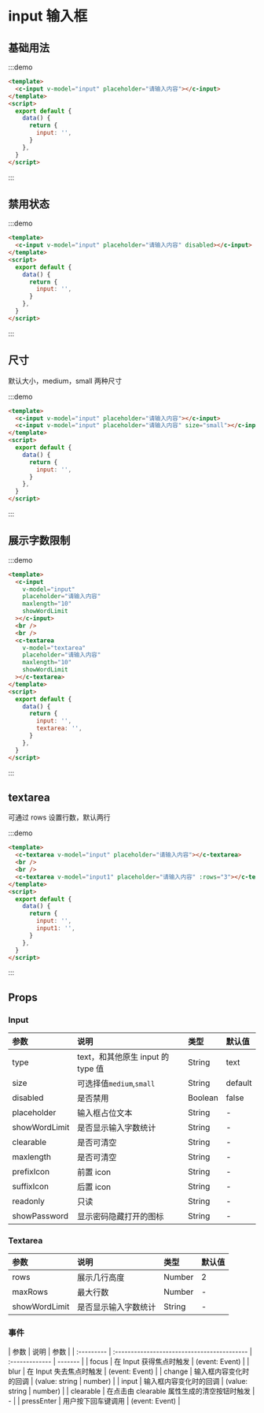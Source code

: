 # input 输入框

## 基础用法

:::demo

```html
<template>
  <c-input v-model="input" placeholder="请输入内容"></c-input>
</template>
<script>
  export default {
    data() {
      return {
        input: '',
      }
    },
  }
</script>
```

:::

## 禁用状态

:::demo

```html
<template>
  <c-input v-model="input" placeholder="请输入内容" disabled></c-input>
</template>
<script>
  export default {
    data() {
      return {
        input: '',
      }
    },
  }
</script>
```

:::

## 尺寸

默认大小，medium，small 两种尺寸

:::demo

```html
<template>
  <c-input v-model="input" placeholder="请输入内容"></c-input>
  <c-input v-model="input" placeholder="请输入内容" size="small"></c-input>
</template>
<script>
  export default {
    data() {
      return {
        input: '',
      }
    },
  }
</script>
```

:::

## 展示字数限制

:::demo

```html
<template>
  <c-input
    v-model="input"
    placeholder="请输入内容"
    maxlength="10"
    showWordLimit
  ></c-input>
  <br />
  <br />
  <c-textarea
    v-model="textarea"
    placeholder="请输入内容"
    maxlength="10"
    showWordLimit
  ></c-textarea>
</template>
<script>
  export default {
    data() {
      return {
        input: '',
        textarea: '',
      }
    },
  }
</script>
```

:::

## textarea

可通过 rows 设置行数，默认两行

:::demo

```html
<template>
  <c-textarea v-model="input" placeholder="请输入内容"></c-textarea>
  <br />
  <br />
  <c-textarea v-model="input1" placeholder="请输入内容" :rows="3"></c-textarea>
</template>
<script>
  export default {
    data() {
      return {
        input: '',
        input1: '',
      }
    },
  }
</script>
```

:::

## Props

### Input

| 参数          | 说明                              | 类型    | 默认值  |
| :------------ | :-------------------------------- | :------ | :------ |
| type          | text，和其他原生 input 的 type 值 | String  | text    |
| size          | 可选择值`medium`,`small`          | String  | default |
| disabled      | 是否禁用                          | Boolean | false   |
| placeholder   | 输入框占位文本                    | String  | -       |
| showWordLimit | 是否显示输入字数统计              | String  | -       |
| clearable     | 是否可清空                        | String  | -       |
| maxlength     | 是否可清空                        | String  | -       |
| prefixIcon    | 前置 icon                         | String  | -       |
| suffixIcon    | 后置 icon                         | String  | -       |
| readonly      | 只读                              | String  | -       |
| showPassword  | 显示密码隐藏打开的图标            | String  | -       |

### Textarea

| 参数          | 说明                 | 类型   | 默认值 |
| :------------ | :------------------- | :----- | :----- |
| rows          | 展示几行高度         | Number | 2      |
| maxRows       | 最大行数             | Number | -      |
| showWordLimit | 是否显示输入字数统计 | String | -      |

### 事件

| 参数       | 说明                                        | 参数           |
| :--------- | :------------------------------------------ | :------------- | ------- |
| focus      | 在 Input 获得焦点时触发                     | (event: Event) |
| blur       | 在 Input 失去焦点时触发                     | (event: Event) |
| change     | 输入框内容变化时的回调                      | (value: string | number) |
| input      | 输入框内容变化时的回调                      | (value: string | number) |
| clearable  | 在点击由 clearable 属性生成的清空按钮时触发 | -              |
| pressEnter | 用户按下回车键调用                          | (event: Event) |
